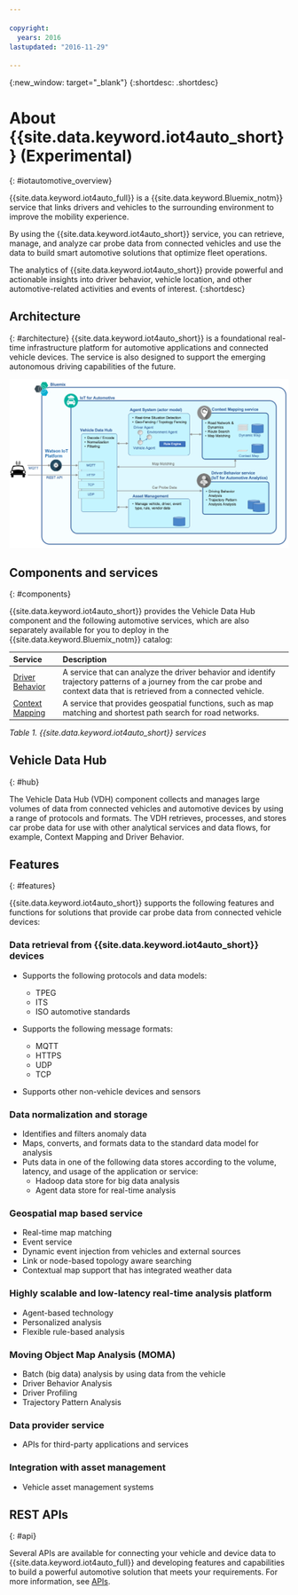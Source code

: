 ```yaml
---

copyright:
  years: 2016
lastupdated: "2016-11-29"

---
```


{:new_window: target="_blank"}
{:shortdesc: .shortdesc}

# About {{site.data.keyword.iot4auto_short}} (Experimental)
{: #iotautomotive_overview}

{{site.data.keyword.iot4auto_full}} is a {{site.data.keyword.Bluemix_notm}} service that links drivers and vehicles to the surrounding environment to improve the mobility experience.

By using the {{site.data.keyword.iot4auto_short}} service, you can retrieve, manage, and analyze car probe data from connected vehicles and use the data to build smart automotive solutions that optimize fleet operations.

The analytics of {{site.data.keyword.iot4auto_short}} provide powerful and actionable insights into driver behavior, vehicle location, and other automotive-related activities and events of interest.
{:shortdesc}

## Architecture
{: #architecture}
{{site.data.keyword.iot4auto_short}} is a foundational real-time infrastructure platform for automotive applications and connected vehicle devices. The service is also designed to support the emerging autonomous driving capabilities of the future.

![{{site.data.keyword.iot4auto_short}} architecture](images/architecture_iotautomotive.png "{{site.data.keyword.iot4auto_full}} architecture")

## Components and services
{: #components}

{{site.data.keyword.iot4auto_short}} provides the Vehicle Data Hub component and the following automotive services, which are also separately available for you to deploy in the {{site.data.keyword.Bluemix_notm}} catalog:

|Service|Description|
|:---|:---|
|[Driver Behavior](../IotDriverInsights/index.html)| A service that can analyze the driver behavior and identify trajectory patterns of a journey from the car probe and context data that is retrieved from a connected vehicle.
|[Context Mapping](../IotMapInsights/index.html)| A service that provides geospatial functions, such as map matching and shortest path search for road networks.
*Table 1. {{site.data.keyword.iot4auto_short}} services*

## Vehicle Data Hub
{: #hub}

The Vehicle Data Hub (VDH) component collects and manages large volumes of data from connected vehicles and automotive devices by using a range of protocols and formats. The VDH retrieves, processes, and stores car probe data for use with other analytical services and data flows, for example, Context Mapping and Driver Behavior.

## Features
{: #features}

{{site.data.keyword.iot4auto_short}} supports the following features and functions for solutions that provide car probe data from connected vehicle devices:

### Data retrieval from {{site.data.keyword.iot4auto_short}} devices

- Supports the following protocols and data models:
   - TPEG
   - ITS
   - ISO automotive standards

- Supports the following message formats:
   - MQTT
   - HTTPS
   - UDP
   - TCP

- Supports other non-vehicle devices and sensors

### Data normalization and storage

- Identifies and filters anomaly data
- Maps, converts, and formats data to the standard data model for analysis
- Puts data in one of the following data stores according to the volume, latency, and usage of the application or service:
   -  Hadoop data store for big data analysis
   -  Agent data store for real-time analysis

### Geospatial map based service

- Real-time map matching
- Event service
- Dynamic event injection from vehicles and external sources
- Link or node-based topology aware searching
- Contextual map support that has integrated weather data

### Highly scalable and low-latency real-time analysis platform

- Agent-based technology
- Personalized analysis
- Flexible rule-based analysis

### Moving Object Map Analysis (MOMA)

- Batch (big data) analysis by using data from the vehicle
- Driver Behavior Analysis
- Driver Profiling
- Trajectory Pattern Analysis

### Data provider service

- APIs for third-party applications and services

### Integration with asset management

- Vehicle asset management systems

## REST APIs
{: #api}

Several APIs are available for connecting your vehicle and device data to {{site.data.keyword.iot4auto_full}} and developing features and capabilities to build a powerful automotive solution that meets your requirements. For more information, see [APIs](iotautomotive_apis.html).
